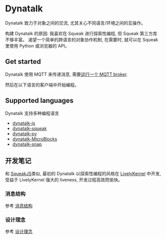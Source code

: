 # Dynatalk

Dynatalk 致力于对象之间的交流, 尤其关心不同语言/环境之间的互操作。

构建 Dynatalk 的原因: 我喜欢在 Squeak 进行探索性编程, 但 Squeak 第三方库不够丰富。 渴望一个简单的跨语言的对象协作机制, 在需要时, 就可以在 Squeak里使用 Python 或浏览器的 API。

## Get started

Dynatalk 使用 MQTT 来传递消息, 需要[运行一个 MQTT broker](./mqtt/readme.md).

然后在以下语言的客户端中开始编程。

## Supported languages

Dynatalk 支持多种编程语言

- [dynatalk-js](https://github.com/wwj718/dynatalk-js)
- [dynatalk-squeak](https://github.com/wwj718/dynatalk-squeak)
- [dynatalk-py](https://github.com/wwj718/dynatalk-py)
- [dynatalk-MicroBlocks](https://github.com/wwj718/dynatalk-MicroBlocks)
- [dynatalk-snap](https://github.com/wwj718/dynatalk-snap)

## 开发笔记

<!--"软件只是心智成熟的副产品", 思考本身是更重要的, 记录它们-->

和 [SqueakJS](https://github.com/codefrau/SqueakJS)类似, 最初的 Dynatalk 以探索性编程的风格在 [LivelyKernel](https://github.com/LivelyKernel/LivelyKernel) 中开发, 受益于 LivelyKernel 强大的 liveness, 开发过程高效而愉快。

### 消息结构

参考 [消息结构](./docs/消息结构.md)

### 设计理念

参考 [设计理念](./docs/设计理念.md)

<!--
## roadmap

- interpret 的进程机制
    -   supervisor 与 agent 之间使用队列传递消息
- 更多 space
    -   内部通信
- DynatalkHub
-->